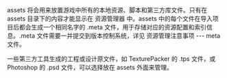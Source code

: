 assets 将会用来放置游戏中所有的本地资源、脚本和第三方库文件。只有在 assets 目录下的内容才能显示在 资源管理器 中。assets 中的每个文件在导入项目后都会生成一个相同名字的 .meta 文件，用于存储对应的资源配置和索引信息。.meta 文件需要一并提交到版本控制系统，详见 资源管理注意事项 --- meta 文件。

一些第三方工具生成的工程或设计原文件，如 TexturePacker 的 .tps 文件，或 Photoshop 的 .psd 文件，可以选择放在 assets 外面来管理。
